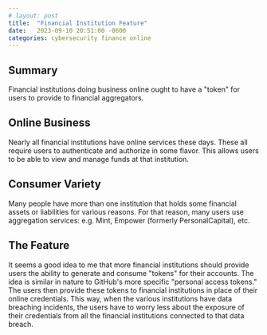```yaml
---
# layout: post
title:  "Financial Institution Feature"
date:   2023-09-10 20:51:00 -0600
categories: cybersecurity finance online
---
```

## Summary
Financial institutions doing business online ought to have a "token" for users to provide to financial aggregators.

## Online Business
Nearly all financial institutions have online services these days. These all require users to authenticate and authorize in some flavor. This allows users to be able to view and manage funds at that institution.

## Consumer Variety
Many people have more than one institution that holds some financial assets or liabilities for various reasons. For that reason, many users use aggregation services: e.g. Mint, Empower (formerly PersonalCapital), etc.

## The Feature
It seems a good idea to me that more financial institutions should provide users the ability to generate and consume "tokens" for their accounts. The idea is similar in nature to GitHub's more specific "personal access tokens." The users then provide these tokens to financial institutions in place of their online credentials. This way, when the various institutions have data breaching incidents, the users have to worry less about the exposure of their credentials from all the financial institutions connected to that data breach.